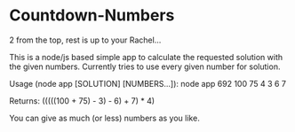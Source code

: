 # Countdown-Numbers
2 from the top, rest is up to your Rachel...

This is a node/js based simple app to calculate the requested solution with the given numbers.
Currently tries to use every given number for solution.

Usage (node app [SOLUTION] [NUMBERS...]):
node app 692 100 75 4 3 6 7

Returns:
(((((100 + 75) - 3) - 6) + 7) * 4)

You can give as much (or less) numbers as you like.
